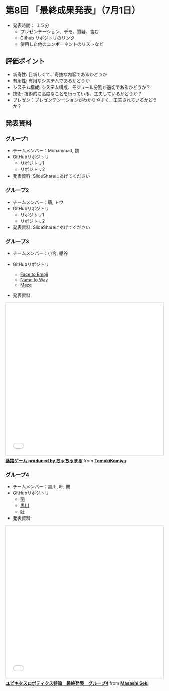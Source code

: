 # 第8回 「最終成果発表」（7月1日）

- 発表時間： １５分
  - プレゼンテーション、デモ、質疑、含む
  - Github リポジトリのリンク
  - 使用した他のコンポーネントのリストなど

## 評価ポイント
- 新奇性: 目新しくて、奇抜な内容であるかどうか
- 有用性: 有用なシステムであるかどうか
- システム構成: システム構成、モジュール分割が適切であるかどうか？
- 技術: 技術的に高度なことを行っている、工夫しているかどうか？
- プレゼン：プレゼンテンーションがわかりやすく、工夫されているかどうか？

## 発表資料

### グループ1
- チームメンバー：Muhammad, 魏
- GitHubリポジトリ
  - リポジトリ1
  - リポジトリ2
- 発表資料: SlideShareにあげてください

### グループ2
- チームメンバー：唐, トウ
- GitHubリポジトリ
  - リポジトリ1
  - リポジトリ2
- 発表資料: SlideShareにあげてください

### グループ3
- チームメンバー：小宮, 棚谷
- GitHubリポジトリ
  - [Face to Emoji](https://github.com/TomokiKomiya/Face-to-Emoji)
  - [Name to Way](https://github.com/TomokiKomiya/name-to-way)
  - [Maze](https://github.com/tanayahikaru/maze)
  
- 発表資料:
<iframe src="//www.slideshare.net/slideshow/embed_code/key/zPHLvN55iDs0pP" width="595" height="485" frameborder="0" marginwidth="0" marginheight="0" scrolling="no" style="border:1px solid #CCC; border-width:1px; margin-bottom:5px; max-width: 100%;" allowfullscreen> </iframe> <div style="margin-bottom:5px"> <strong> <a href="//www.slideshare.net/secret/zPHLvN55iDs0pP" title="迷路ゲーム produced by ちゃちゃまる" target="_blank">迷路ゲーム produced by ちゃちゃまる</a> </strong> from <strong><a href="https://www.slideshare.net/TomokiKomiya" target="_blank">TomokiKomiya</a></strong> </div>


### グループ4
- チームメンバー：黒川, 叶, 関
- GitHubリポジトリ
  - [関](https://github.com/cactusHats/ubiquitousrobotics_wadalab)
  - [黒川](https://github.com/Kurokawaharuka/kurokawa_ubiquitous)
  - [叶](https://github.com/lina1280187381/judgement)
- 発表資料: 
<iframe src="//www.slideshare.net/slideshow/embed_code/key/9UuIq48fBhR5Mb" width="595" height="485" frameborder="0" marginwidth="0" marginheight="0" scrolling="no" style="border:1px solid #CCC; border-width:1px; margin-bottom:5px; max-width: 100%;" allowfullscreen> </iframe> <div style="margin-bottom:5px"> <strong> <a href="//www.slideshare.net/MasashiSeki/4-236414245" title="ユビキタスロボティクス特論　最終発表　グループ4" target="_blank">ユビキタスロボティクス特論　最終発表　グループ4</a> </strong> from <strong><a href="https://www.slideshare.net/MasashiSeki" target="_blank">Masashi Seki</a></strong> </div>

